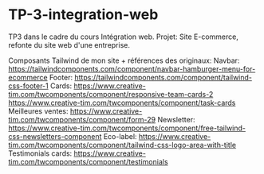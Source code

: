 # TP-3-integration-web
TP3 dans le cadre du cours Intégration web. Projet: Site E-commerce, refonte du site web d'une entreprise.

Composants Tailwind de mon site + références des originaux:
Navbar: https://tailwindcomponents.com/component/navbar-hamburger-menu-for-ecommerce
Footer: https://tailwindcomponents.com/component/tailwind-css-footer-1
Cards: https://www.creative-tim.com/twcomponents/component/responsive-team-cards-2
https://www.creative-tim.com/twcomponents/component/task-cards
Meilleures ventes: https://www.creative-tim.com/twcomponents/component/form-29
Newsletter: https://www.creative-tim.com/twcomponents/component/free-tailwind-css-newsletters-component
Eco-label: https://www.creative-tim.com/twcomponents/component/tailwind-css-logo-area-with-title
Testimonials cards: https://www.creative-tim.com/twcomponents/component/testimonials
